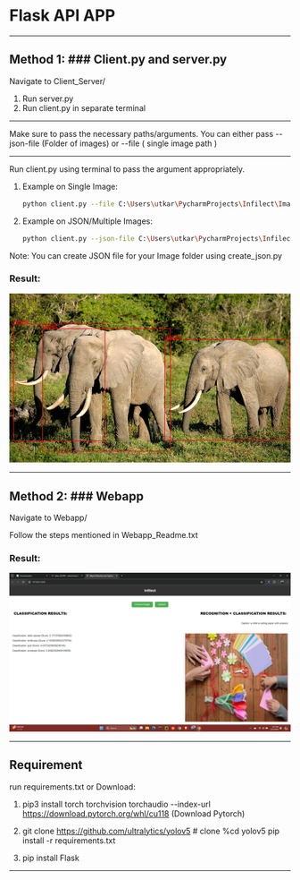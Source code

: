 # Flask API APP
________________________________________________________________________________________________________________________
## Method 1: ### Client.py and server.py
Navigate to Client_Server/

1. Run server.py
2. Run client.py in separate terminal
________________________________________________
Make sure to pass the necessary paths/arguments.
You can either pass --json-file (Folder of images) or --file ( single image path )
________________________________________________
Run client.py using terminal to pass the argument appropriately.

1. Example on Single Image:
    ```bash
    python client.py --file C:\Users\utkar\PycharmProjects\Infilect\Images\image-24.jpg

2. Example on JSON/Multiple Images:
    ```bash
    python client.py --json-file C:\Users\utkar\PycharmProjects\Infilect\Images\images_data.json

Note: You can create JSON file for your Image folder using create_json.py

### Result:
![Result using Client/Server](https://github.com/Utkarsh13tiwari/Flask_APP-Image-detection-classification-captioning/blob/main/Client_Server/result_image.jpg)
________________________________________________________________________________________________________________________
## Method 2: ### Webapp
Navigate to Webapp/

Follow the steps mentioned in Webapp_Readme.txt

### Result:
![Result using Webapp](https://github.com/Utkarsh13tiwari/Flask_APP-Image-detection-classification-captioning/blob/main/Webapp/Results/Output.png)
________________________________________________________________________________________________________________________
## Requirement

run requirements.txt
or
Download:

1. pip3 install torch torchvision torchaudio --index-url https://download.pytorch.org/whl/cu118 (Download Pytorch)

2. git clone https://github.com/ultralytics/yolov5  # clone
   %cd yolov5
   pip install -r requirements.txt

3. pip install Flask
________________________________________________________________________________________________________________________
